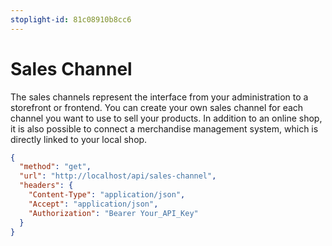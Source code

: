 ```yaml
---
stoplight-id: 81c08910b8cc6
---
```


# Sales Channel

The sales channels represent the interface from your administration to a storefront or frontend. You can create your own sales channel for each channel you want to use to sell your products. 
In addition to an online shop, it is also possible to connect a merchandise management system, which is directly linked to your local shop. 

```json http
{
  "method": "get",
  "url": "http://localhost/api/sales-channel",
  "headers": {
    "Content-Type": "application/json",
    "Accept": "application/json",
    "Authorization": "Bearer Your_API_Key"
  }
}
```